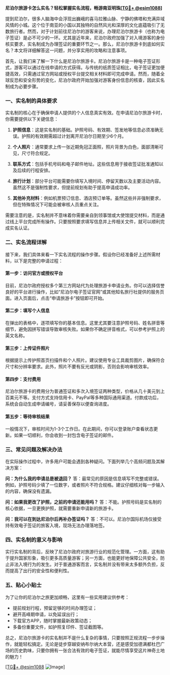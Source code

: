 **尼泊尔旅游卡怎么实名？轻松掌握实名流程，畅游南亚明珠[[TG💪+ @esim1088](https://t.me/s/esim1088)]**

提到尼泊尔，很多人脑海中会浮现出巍峨的喜马拉雅山脉、宁静的佛塔和充满异域风情的小城。这个位于南亚的小国以其独特的自然风光和深厚的文化底蕴吸引了无数旅行者。然而，对于计划前往尼泊尔的游客来说，办理尼泊尔旅游卡（也称为电子签证）是必不可少的一环。尤其是近年来，尼泊尔政府加强了对入境游客的身份核实要求，实名制成为办理签证的重要环节之一。那么，尼泊尔旅游卡到底如何实名？本文将详细解答这一问题，并分享实用的攻略和注意事项。

首先，让我们来了解一下什么是尼泊尔旅游卡。尼泊尔旅游卡是一种电子签证形式，游客可以通过在线申请的方式获得。与传统的纸质签证相比，电子签证更加便捷高效，只需通过官方网站或授权平台提交相关材料即可完成申请。然而，随着全球反恐和安全形势的变化，尼泊尔政府开始加强对游客身份信息的核查，因此实名制成为必要步骤。

### **一、实名制的具体要求**
实名制的核心在于确保申请人提供的个人信息真实有效。在申请尼泊尔旅游卡时，你需要提供以下关键信息：

1. **护照信息**：这是实名制的基础。护照号码、有效期、签发地等信息必须准确无误。护照的有效期需超过计划离开尼泊尔日期至少6个月。
   
2. **个人照片**：通常要求上传一张近期免冠正面照，照片背景为白色，面部清晰可见，尺寸符合规定。

3. **联系方式**：包括手机号码和电子邮件地址。这些信息用于接收签证批准通知以及后续的行程安排。

4. **旅行计划**：部分平台可能需要你填写入境时间、停留天数以及主要活动内容。虽然这不是强制性要求，但提前规划有助于提高申请成功率。

5. **其他补充材料**：例如机票预订信息、酒店预订单等。虽然这些并非强制要求，但在特殊情况下可能会被审核人员重点关注。

需要注意的是，实名制并不意味着你需要亲自到领事馆或大使馆提交材料，而是通过线上平台完成所有操作。只要按照要求填写信息并上传相关文件，就可以顺利完成实名认证。

### **二、实名流程详解**
接下来，我们具体来看一下实名流程的操作步骤。假设你已经准备好上述所需材料，以下是完整的申请过程：

#### **第一步：访问官方或授权平台**
目前，尼泊尔政府授权多个第三方网站代为处理旅游卡申请业务。你可以选择信誉良好的平台进行操作，比如“尼泊尔电子签证官网”或其他知名旅行社提供的服务页面。进入页面后，点击“申请旅游卡”按钮即可开始。

#### **第二步：填写个人信息**
在弹出的表格中，逐项填写你的基本信息。这里尤其要注意护照号码、姓名拼音等细节，避免因拼写错误导致审核失败。如果你不确定拼音格式，可以参考护照上的英文名称。

#### **第三步：上传证件照片**
根据提示上传护照首页扫描件和个人照片。建议使用专业工具裁剪图片，确保符合尺寸和分辨率要求。此外，照片不要有反光或阴影，否则会影响审核效率。

#### **第四步：支付费用**
尼泊尔旅游卡的费用分为普通签证和多次入境签证两种类型，价格从几十美元到上百美元不等。支付方式支持信用卡、PayPal等多种国际通用渠道。付款成功后，系统会自动生成申请编号，请妥善保存以便查询进度。

#### **第五步：等待审核结果**
一般情况下，审核时间为1-3个工作日。在此期间，你可以登录账户查看状态更新。如果一切顺利，你会收到一封包含电子签证的邮件。

### **三、常见问题及解决办法**
在实际操作过程中，许多用户可能会遇到各种疑问。下面列举几个高频问题及其解决方案：

**问：为什么我的申请总是被退回？**
答：最常见的原因是信息填写不完整或错误。例如，护照号码少填了一位数字，或者照片不符合规格。建议仔细核对每一步输入的内容，确保没有遗漏。

**问：如果我更改了护照，之前的申请还能用吗？**
答：不能。护照号码是实名制的核心依据，一旦更换护照，就需要重新申请新的旅游卡。

**问：我可以在到达尼泊尔后再补办签证吗？**
答：不可以。尼泊尔国际机场仅接受持有效电子签证的旅客入境，现场无法办理落地签。

### **四、实名制的意义与影响**
实行实名制的背后，反映了尼泊尔政府对旅游行业的规范化管理。一方面，这有助于提升国家形象，吸引更多高质量游客；另一方面，也能更好地保障公共安全，防止非法入境行为的发生。对于普通游客而言，实名制并没有带来太多额外负担，反而提高了出行的安全性和便利性。

### **五、贴心小贴士**
为了让你的尼泊尔之旅更加顺畅，这里有一些实用建议供参考：
- 提前规划行程，预留足够的时间办理签证；
- 避开高峰期申请，以免延误出行；
- 下载官方APP，随时掌握最新政策动态；
- 多备份重要文件，如护照复印件、签证截图等。

总之，尼泊尔旅游卡的实名制并不是什么复杂的事情，只要按照正规流程一步步操作，就能轻松搞定。无论是徒步穿越安纳布尔纳大本营，还是感受加德满都杜巴广场的历史韵味，只要你拥有一张合法有效的电子签证，就能尽情享受这片神奇土地的魅力！

[[TG💪+ @esim1088](https://t.me/s/esim1088) ![Image](https://i.postimg.cc/4NQfJmqS/Snipaste-2025-05-13-00-14-12.png)]